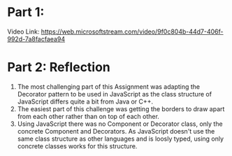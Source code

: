 # Part 1:
Video Link: https://web.microsoftstream.com/video/9f0c804b-44d7-406f-992d-7a8facfaea94
# Part 2: Reflection
1. The most challenging part of this Assignment was adapting the Decorator pattern to be used in JavaScript as the class structure of JavaScript differs quite a bit from Java or C++.
1. The easiest part of this challenge was getting the borders to draw apart from each other rather than on top of each other.
1. Using JavaScript there was no Component or Decorator class, only the concrete Component and Decorators. As JavaScript doesn't use the same class structure as other languages and is loosly typed,
using only concrete classes works for this structure.

